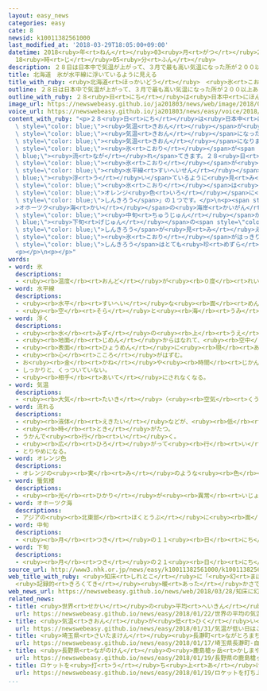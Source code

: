 ```yaml
---
layout: easy_news
categories: easy
cate: 8
newsid: k10011382561000
last_modified_at: '2018-03-29T18:05:00+09:00'
datetime: 2018<ruby>年<rt>ねん</rt></ruby>03<ruby>月<rt>がつ</rt></ruby>29<ruby>日<rt>にち</rt></ruby>
  18<ruby>時<rt>じ</rt></ruby>05<ruby>分<rt>ふん</rt></ruby>
description: ２８日は日本中で気温が上がって、３月で最も高い気温になった所が２００以上ありました。
title: 北海道　氷が水平線に浮いているように見える
title_with_ruby: <ruby>北海道<rt>ほっかいどう</rt></ruby>　<ruby>氷<rt>こおり</rt></ruby>が<ruby>水平線<rt>すいへいせん</rt></ruby>に<ruby>浮<rt>う</rt></ruby>いているように<ruby>見<rt>み</rt></ruby>える
outline: ２８日は日本中で気温が上がって、３月で最も高い気温になった所が２００以上ありました。
outline_with_ruby: ２８<ruby>日<rt>にち</rt></ruby>は<ruby>日本中<rt>にほんじゅう</rt></ruby>で<ruby>気温<rt>きおん</rt></ruby>が<ruby>上<rt>あ</rt></ruby>がって、３<ruby>月<rt>がつ</rt></ruby>で<ruby>最<rt>もっと</rt></ruby>も<ruby>高<rt>たか</rt></ruby>い<ruby>気温<rt>きおん</rt></ruby>になった<ruby>所<rt>ところ</rt></ruby>が２００<ruby>以上<rt>いじょう</rt></ruby>ありました。
image_url: https://newswebeasy.github.io/ja201803/news/web/image/2018/03/28/K10011382561_1803281533_1803281601_01_03.jpg
voice_url: https://newswebeasy.github.io/ja201803/news/easy/voice/2018/03/29/k10011382561000.mp4
content_with_ruby: "<p>２８<ruby>日<rt>にち</rt></ruby>は<ruby>日本中<rt>にほんじゅう</rt></ruby>で<span\
  \ style=\"color: blue;\"><ruby>気温<rt>きおん</rt></ruby></span>が<ruby>上<rt>あ</rt></ruby>がって、３<ruby>月<rt>がつ</rt></ruby>で<ruby>最<rt>もっと</rt></ruby>も<ruby>高<rt>たか</rt></ruby>い<span\
  \ style=\"color: blue;\"><ruby>気温<rt>きおん</rt></ruby></span>になった<ruby>所<rt>ところ</rt></ruby>が２００<ruby>以上<rt>いじょう</rt></ruby>ありました。<ruby>北海道<rt>ほっかいどう</rt></ruby>の<ruby>斜里町<rt>しゃりちょう</rt></ruby>でも２１℃になって、３<ruby>月<rt>がつ</rt></ruby>の<ruby>北海道<rt>ほっかいどう</rt></ruby>で<ruby>最<rt>もっと</rt></ruby>も<ruby>高<rt>たか</rt></ruby>い<span\
  \ style=\"color: blue;\"><ruby>気温<rt>きおん</rt></ruby></span>になりました。</p>\n<p><ruby>冬<rt>ふゆ</rt></ruby>になると<ruby>斜里町<rt>しゃりちょう</rt></ruby>の<ruby>海<rt>うみ</rt></ruby>には、<ruby>北<rt>きた</rt></ruby>から<span\
  \ style=\"color: blue;\"><ruby>氷<rt>こおり</rt></ruby></span>が<span style=\"color:\
  \ blue;\"><ruby>流<rt>なが</rt></ruby>れ</span>てきます。２８<ruby>日<rt>にち</rt></ruby>、<span\
  \ style=\"color: blue;\"><ruby>氷<rt>こおり</rt></ruby></span>が<ruby>海<rt>うみ</rt></ruby>と<ruby>空<rt>そら</rt></ruby>の<ruby>間<rt>あいだ</rt></ruby>の<span\
  \ style=\"color: blue;\"><ruby>水平線<rt>すいへいせん</rt></ruby></span>に<span style=\"color:\
  \ blue;\"><ruby>浮<rt>う</rt></ruby>い</span>ているように<ruby>見<rt>み</rt></ruby>えました。<span\
  \ style=\"color: blue;\"><ruby>氷<rt>こおり</rt></ruby></span>は<ruby>青<rt>あお</rt></ruby>や<span\
  \ style=\"color: blue;\">オレンジ<ruby>色<rt>いろ</rt></ruby></span>に<ruby>光<rt>ひか</rt></ruby>っていました。これは、<ruby>冷<rt>つめ</rt></ruby>たい<ruby>空気<rt>くうき</rt></ruby>の<ruby>上<rt>うえ</rt></ruby>に<ruby>暖<rt>あたた</rt></ruby>かい<ruby>空気<rt>くうき</rt></ruby>が<ruby>入<rt>はい</rt></ruby>ってきたときに、<ruby>光<rt>ひかり</rt></ruby>が<ruby>曲<rt>ま</rt></ruby>がって<ruby>見<rt>み</rt></ruby>える「<span\
  \ style=\"color: blue;\">しんきろう</span>」の１つです。</p>\n<p><span style=\"color: blue;\"\
  >オホーツク<ruby>海<rt>かい</rt></ruby></span>の<ruby>海岸<rt>かいがん</rt></ruby>では、４<ruby>月<rt>がつ</rt></ruby><span\
  \ style=\"color: blue;\"><ruby>中旬<rt>ちゅうじゅん</rt></ruby></span>から<span style=\"color:\
  \ blue;\"><ruby>下旬<rt>げじゅん</rt></ruby></span>の<span style=\"color: blue;\"><ruby>気温<rt>きおん</rt></ruby></span>が<ruby>高<rt>たか</rt></ruby>くて<ruby>風<rt>かぜ</rt></ruby>が<ruby>弱<rt>よわ</rt></ruby>い<ruby>日<rt>ひ</rt></ruby>に<span\
  \ style=\"color: blue;\">しんきろう</span>が<ruby>見<rt>み</rt></ruby>えることが<ruby>多<rt>おお</rt></ruby>いです。しかし、<span\
  \ style=\"color: blue;\"><ruby>氷<rt>こおり</rt></ruby></span>がはっきりとした<ruby>色<rt>いろ</rt></ruby>に<ruby>光<rt>ひか</rt></ruby>る<span\
  \ style=\"color: blue;\">しんきろう</span>はとても<ruby>珍<rt>めずら</rt></ruby>しいと<ruby>斜里町<rt>しゃりちょう</rt></ruby>の<ruby>人<rt>ひと</rt></ruby>は<ruby>言<rt>い</rt></ruby>っています。</p>\n\
  <p></p>\n<p></p>"
words:
- word: 氷
  descriptions:
  - <ruby><rb>温度</rb><rt>おんど</rt></ruby>が<ruby><rb>０度</rb><rt>れいど</rt></ruby>より<ruby><rb>低</rb><rt>ひく</rt></ruby>くなって、<ruby><rb>水</rb><rt>みず</rt></ruby>が<ruby><rb>固</rb><rt>かた</rt></ruby>まったもの。
- word: 水平線
  descriptions:
  - <ruby><rb>水平</rb><rt>すいへい</rt></ruby>な<ruby><rb>面</rb><rt>めん</rt></ruby>に<ruby><rb>平行</rb><rt>へいこう</rt></ruby>している<ruby><rb>線</rb><rt>せん</rt></ruby>。
  - <ruby><rb>空</rb><rt>そら</rt></ruby>と<ruby><rb>海</rb><rt>うみ</rt></ruby>の<ruby><rb>境</rb><rt>さかい</rt></ruby>の<ruby><rb>線</rb><rt>せん</rt></ruby>。
- word: 浮く
  descriptions:
  - <ruby><rb>水</rb><rt>みず</rt></ruby>の<ruby><rb>上</rb><rt>うえ</rt></ruby>にある。うかぶ。
  - <ruby><rb>地面</rb><rt>じめん</rt></ruby>からはなれて、<ruby><rb>空中</rb><rt>くうちゅう</rt></ruby>にある。
  - <ruby><rb>表面</rb><rt>ひょうめん</rt></ruby>に<ruby><rb>現</rb><rt>あらわ</rt></ruby>れる。
  - <ruby><rb>心</rb><rt>こころ</rt></ruby>がはずむ。
  - お<ruby><rb>金</rb><rt>かね</rt></ruby>や<ruby><rb>時間</rb><rt>じかん</rt></ruby>の<ruby><rb>余</rb><rt>あま</rt></ruby>りが<ruby><rb>出</rb><rt>で</rt></ruby>る。
  - しっかりと、くっついていない。
  - <ruby><rb>相手</rb><rt>あいて</rt></ruby>にされなくなる。
- word: 気温
  descriptions:
  - <ruby><rb>大気</rb><rt>たいき</rt></ruby>（<ruby><rb>空気</rb><rt>くうき</rt></ruby>）の<ruby><rb>温度</rb><rt>おんど</rt></ruby>。
- word: 流れる
  descriptions:
  - <ruby><rb>液体</rb><rt>えきたい</rt></ruby>などが、<ruby><rb>低</rb><rt>ひく</rt></ruby>いほうへ<ruby><rb>動</rb><rt>うご</rt></ruby>く。
  - <ruby><rb>時</rb><rt>とき</rt></ruby>がたつ。
  - うかんで<ruby><rb>行</rb><rt>い</rt></ruby>く。
  - <ruby><rb>広</rb><rt>ひろ</rt></ruby>がって<ruby><rb>行</rb><rt>い</rt></ruby>く。
  - とりやめになる。
- word: オレンジ色
  descriptions:
  - オレンジの<ruby><rb>実</rb><rt>み</rt></ruby>のような<ruby><rb>色</rb><rt>いろ</rt></ruby>。だいだい<ruby><rb>色</rb><rt>いろ</rt></ruby>。
- word: 蜃気楼
  descriptions:
  - <ruby><rb>光</rb><rt>ひかり</rt></ruby>が<ruby><rb>異常</rb><rt>いじょう</rt></ruby>に<ruby><rb>曲</rb><rt>ま</rt></ruby>がって、<ruby><rb>物</rb><rt>もの</rt></ruby>が<ruby><rb>逆</rb><rt>さか</rt></ruby>さに<ruby><rb>見</rb><rt>み</rt></ruby>えたり、<ruby><rb>見</rb><rt>み</rt></ruby>えるはずのない<ruby><rb>遠</rb><rt>とお</rt></ruby>くの<ruby><rb>物</rb><rt>もの</rt></ruby>が<ruby><rb>近</rb><rt>ちか</rt></ruby>くに<ruby><rb>見</rb><rt>み</rt></ruby>えたり、<ruby><rb>地上</rb><rt>ちじょう</rt></ruby>の<ruby><rb>物</rb><rt>もの</rt></ruby>が<ruby><rb>空中</rb><rt>くうちゅう</rt></ruby>にういて<ruby><rb>見</rb><rt>み</rt></ruby>えたりする<ruby><rb>現象</rb><rt>げんしょう</rt></ruby>。<ruby><rb>海上</rb><rt>かいじょう</rt></ruby>や、<ruby><rb>砂漠</rb><rt>さばく</rt></ruby>などで<ruby><rb>見</rb><rt>み</rt></ruby>られる。
- word: オホーツク海
  descriptions:
  - アジアの<ruby><rb>北東部</rb><rt>ほくとうぶ</rt></ruby>に<ruby><rb>面</rb><rt>めん</rt></ruby>し、カムチャツカ<ruby><rb>半島</rb><rt>はんとう</rt></ruby>・<ruby><rb>千島列島</rb><rt>ちしまれっとう</rt></ruby>に<ruby><rb>囲</rb><rt>かこ</rt></ruby>まれた<ruby><rb>海</rb><rt>うみ</rt></ruby>。サケ・カニ・マスのよい<ruby><rb>漁場</rb><rt>ぎょじょう</rt></ruby>である。
- word: 中旬
  descriptions:
  - <ruby><rb>月</rb><rt>つき</rt></ruby>の１１<ruby><rb>日</rb><rt>にち</rt></ruby>から２０<ruby><rb>日</rb><rt>にち</rt></ruby>までの<ruby><rb>間</rb><rt>あいだ</rt></ruby>。
- word: 下旬
  descriptions:
  - <ruby><rb>月</rb><rt>つき</rt></ruby>の２１<ruby><rb>日</rb><rt>にち</rt></ruby>から<ruby><rb>終</rb><rt>お</rt></ruby>わりまでの、<ruby><rb>約１０日間</rb><rt>やくとおかかん</rt></ruby>。
source_url: http://www3.nhk.or.jp/news/easy/k10011382561000/k10011382561000.html
web_title_with_ruby: <ruby>知床<rt>しれとこ</rt></ruby>に「<ruby>幻<rt>まぼろし</rt></ruby><ruby>氷<rt>こおり</rt></ruby>」<ruby>出現<rt>しゅつげん</rt></ruby>
  <ruby>記録的<rt>きろくてき</rt></ruby><ruby>暖<rt>あった</rt></ruby>かさで「しんきろう」の<ruby>一種<rt>いっしゅ</rt></ruby>
web_news_url: https://newswebeasy.github.io/news/web/2018/03/28/知床に幻氷出現-記録的暖かさでしんきろうの一種
related_news:
- title: <ruby>世界<rt>せかい</rt></ruby>の<ruby>平均<rt>へいきん</rt></ruby>の<ruby>気温<rt>きおん</rt></ruby>　２０１７<ruby>年<rt>ねん</rt></ruby>は<ruby>今<rt>いま</rt></ruby>までで２<ruby>番目<rt>ばんめ</rt></ruby>に<ruby>高<rt>たか</rt></ruby>い
  url: https://newswebeasy.github.io/news/easy/2018/01/22/世界の平均の気温-2017年は今までで2番目に高い
- title: <ruby>気温<rt>きおん</rt></ruby>が<ruby>低<rt>ひく</rt></ruby>い<ruby>日<rt>ひ</rt></ruby>はこれからも２<ruby>週間<rt>しゅうかん</rt></ruby>ぐらい<ruby>続<rt>つづ</rt></ruby>きそう
  url: https://newswebeasy.github.io/news/easy/2018/01/31/気温が低い日はこれからも2週間ぐらい続きそう
- title: <ruby>埼玉県<rt>さいたまけん</rt></ruby><ruby>長瀞町<rt>ながとろまち</rt></ruby>　<ruby>自然<rt>しぜん</rt></ruby>の<ruby>寒<rt>さむ</rt></ruby>さで<ruby>凍<rt>こお</rt></ruby>った<ruby>氷<rt>こおり</rt></ruby>ができる
  url: https://newswebeasy.github.io/news/easy/2018/01/17/埼玉県長瀞町-自然の寒さで凍った氷ができる
- title: <ruby>長野県<rt>ながのけん</rt></ruby>の<ruby>鹿島槍ヶ岳<rt>かしまやりがたけ</rt></ruby>で「<ruby>氷河<rt>ひょうが</rt></ruby>」が<ruby>見<rt>み</rt></ruby>つかる
  url: https://newswebeasy.github.io/news/easy/2018/01/19/長野県の鹿島槍ヶ岳で氷河が見つかる
- title: ロケットを<ruby>打<rt>う</rt></ruby>ち<ruby>上<rt>あ</rt></ruby>げたあとに<ruby>銀色<rt>ぎんいろ</rt></ruby>や<ruby>赤<rt>あか</rt></ruby><ruby>色<rt>いろ</rt></ruby>に<ruby>光<rt>ひか</rt></ruby>る<ruby>雲<rt>くも</rt></ruby>が<ruby>見<rt>み</rt></ruby>える
  url: https://newswebeasy.github.io/news/easy/2018/01/19/ロケットを打ち上げたあとに銀色や赤色に光る雲が見える
...
```


